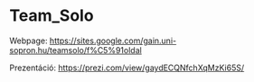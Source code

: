 # Team_Solo

Webpage: https://sites.google.com/gain.uni-sopron.hu/teamsolo/f%C5%91oldal

Prezentáció: https://prezi.com/view/gaydECQNfchXqMzKi65S/

